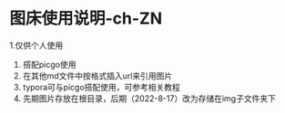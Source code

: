 # 图床使用说明-ch-ZN

1.仅供个人使用
1. 搭配picgo使用
2. 在其他md文件中按格式插入url来引用图片
3. typora可与picgo搭配使用，可参考相关教程
4. 先期图片存放在根目录，后期（2022-8-17）改为存储在img子文件夹下

